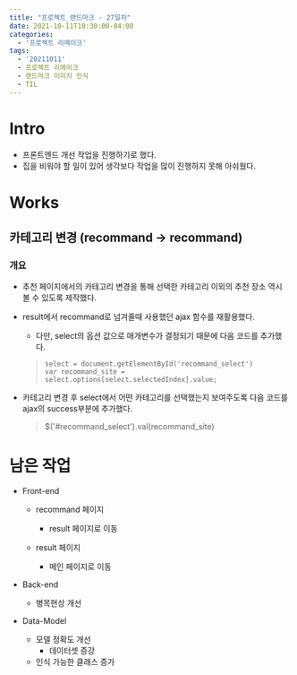 ```yaml
---
title: "프로젝트_랜드마크 - 27일차"
date: 2021-10-11T18:30:00-04:00
categories:
  - '프로젝트 리메이크'
tags:
  - '20211011'
  - 프로젝트 리메이크
  - 랜드마크 이미지 인식
  - TIL
---
```



# Intro

* 프론트엔드 개선 작업을 진행하기로 했다.
* 집을 비워야 할 일이 있어 생각보다 작업을 많이 진행하지 못해 아쉬웠다.


# Works

## 카테고리 변경 (recommand -> recommand)

### 개요

* 추천 페이지에서의 카테고리 변경을 통해 선택한 카테고리 이외의 추천 장소 역시 볼 수 있도록 제작했다.

* result에서 recommand로 넘겨줄때 사용했던 ajax 함수를 재활용했다.

  * 다만, select의 옵션 값으로 매개변수가 결정되기 때문에 다음 코드를 추가했다.

  > ```
  > select = document.getElementById('recommand_select')
  > var recommand_site = select.options[select.selectedIndex].value;
  > ```

* 카테고리 변경 후 select에서 어떤 카테고리를 선택했는지 보여주도록 다음 코드를 ajax의 success부분에 추가했다.

  > $('#recommand_select').val(recommand_site)
  

# 남은 작업

* Front-end
  * recommand 페이지
    * result 페이지로 이동

  * result 페이지
    * 메인 페이지로 이동

* Back-end
  * 병목현상 개선

* Data-Model
  * 모델 정확도 개선
    * 데이터셋 증강
  * 인식 가능한 클래스 증가





